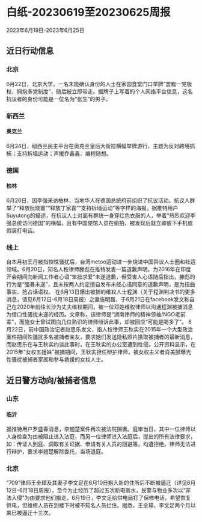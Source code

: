 # 白纸-20230619至20230625周报

2023年6月19日-2023年6月25日

## 近日行动信息

### 北京

6月22日，北京大学，一名未能确认身份的人士在家园食堂门口举牌“罢黜一党极权，拥抱多党制度”，随后被立即带走。据牌子上写着的个人网络平台信息，这名抗议者的身份可能是一位名为“张生”的男子。

### 新西兰

#### 奥克兰

6月24日，纽西兰民主平台在奥克兰皇后大街拉横幅举牌游行，主题为反对跨境抓捕；支持拆墙运动；声援乔鑫鑫、编程随想。

### 德国

#### 柏林

6月20日，因李强来访柏林，当地华人在德国总统府前组织了抗议活动。抗议人群举了“释放阮晓寰”“释放丁家喜”“支持拆墙运动”等字样的海报。据推特用户Suyutong的描述，在抗议人士对面有群统一身穿红色衣服的人，举着“热烈欢迎李强总统访问德国”的横幅，且有中国使馆人员在偷拍，被发现后就立即放下手机或假装打电话。

### 线上

自本月初王丹被指控性骚扰后，台湾metoo运动进一步烧进中国异议人士圈和社运领域。6月20日，知名人权律师滕彪在推特发表一篇道歉声明，为2016年在印度开会期间向新闻工作者心语“笨拙求爱”未遂道歉，但受害人心语随后指出，滕彪的行为是“强暴未遂”，且未按两人约定擅自发布未经心语同意的道歉声明，是为扭曲事实、抢占话语权。
在6月13日爆出被捕的维权人士程渊（关于程渊判决书的更多消息，请见6月12日-6月18日周报）之妻施明磊，于6月21日在facebook发文称自己在2020年前往长沙为丈夫维权期间，被一位邓姓维权律师以沟通程渊被捕消息为借口性骚扰未遂的经历。文章称，该律师是“湖南律师的精神领袖/NGO老前辈”，而施女士曾试图向几位熟识的律师倾诉此事，却被回应“可能是喝多了”。
6月22日，前中国政治记者赵思乐发文，指人权律师王秋实在2015年一个大型政治案件期间性骚扰多名被捕者亲友，要求她们发送隐私照片换取被捕者的最新消息，而赵思乐在与王秋实约谈此事时，在王秋实的办公室遭到性侵。公开资料显示，在2015年“女权五姐妹”被捕期间，王秋实担任辩护律师，被女权主义者肖美腻曝光性骚扰被捕者家属和参与救援的女权人士。

## 近日警方动向/被捕者信息

### 山东

#### 临沂

据推特用户罗盛春消息，李翘楚案件再次被法院搁置。庭审当日，其中一位律师以人身检查为由被阻止进入法庭，而另一位律师进入法庭后，提出的所有法律要求，如：传证人到庭、调取有关证据、申请有关人员的回避等，均遭拒绝。律师无法进行辩护，要求李翘楚解除委托，当场退庭。

### 北京

“709”律师王全璋及其妻子李文足在6月10日搬入新的住所后不断被逼迁（详见6月12日-6月18日周报），至今为止经历了超过五次断电断水，民警与物业多次以“非法入侵”为由要求他们搬走。6月19日，李文足给供电局打了保修电话，希望恢复供电，但维修人员在到楼下时被不知名人员拦住。据悉，王全璋、李文足两个月以来已被逼迁十三次。